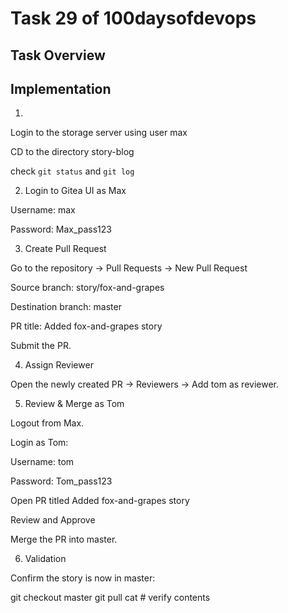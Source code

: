 # Task 29 of 100daysofdevops

## Task Overview


## Implementation

1. 
Login to the storage server using user max


CD to the directory story-blog

check ```git status``` and ```git log```

2. Login to Gitea UI as Max

Username: max

Password: Max_pass123

3. Create Pull Request

Go to the repository → Pull Requests → New Pull Request

Source branch: story/fox-and-grapes

Destination branch: master

PR title: Added fox-and-grapes story

Submit the PR.

4. Assign Reviewer

Open the newly created PR → Reviewers → Add tom as reviewer.

5. Review & Merge as Tom

Logout from Max.

Login as Tom:

Username: tom

Password: Tom_pass123

Open PR titled Added fox-and-grapes story

Review and Approve

Merge the PR into master.

6. Validation

Confirm the story is now in master:

git checkout master
git pull
cat <story-file>  # verify contents



